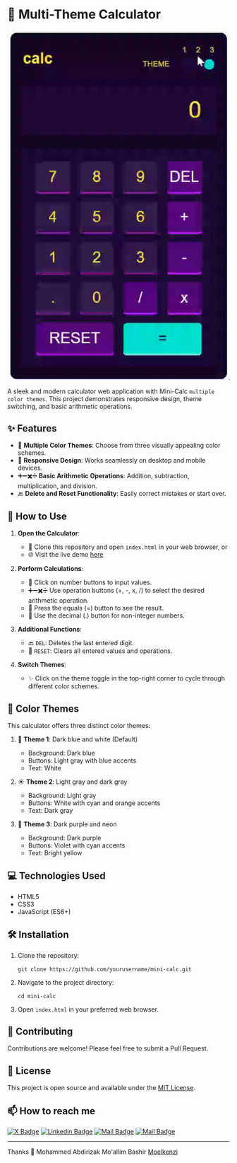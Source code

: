 # 🧮 Multi-Theme Calculator

![Calculator Preview](/Images/calculator-preview.gif)

A sleek and modern calculator web application with Mini-Calc `multiple color themes`. This project demonstrates responsive design, theme switching, and basic arithmetic operations.

## ✨ Features

- 🎨 **Multiple Color Themes**: Choose from three visually appealing color schemes.
- 📱 **Responsive Design**: Works seamlessly on desktop and mobile devices.
- ➕➖✖️➗ **Basic Arithmetic Operations**: Addition, subtraction, multiplication, and division.
- 🔙 **Delete and Reset Functionality**: Easily correct mistakes or start over.

## 🚀 How to Use

1. **Open the Calculator**: 
   - 📂 Clone this repository and open `index.html` in your web browser, or
   - 🌐 Visit the live demo [here](mini-calc.vercel.app)

2. **Perform Calculations**:
   - 🔢 Click on number buttons to input values.
   - ➕➖✖️➗ Use operation buttons (+, -, x, /) to select the desired arithmetic operation.
   - 🟰 Press the equals (=) button to see the result.
   - 🔹 Use the decimal (.) button for non-integer numbers.

3. **Additional Functions**:
   - 🔙 `DEL`: Deletes the last entered digit.
   - 🔄 `RESET`: Clears all entered values and operations.

4. **Switch Themes**:
   - ✨ Click on the theme toggle in the top-right corner to cycle through different color schemes.

## 🎨 Color Themes

This calculator offers three distinct color themes:

1. 🌙 **Theme 1**: Dark blue and white (Default)
   - Background: Dark blue
   - Buttons: Light gray with blue accents
   - Text: White

2. ☀️ **Theme 2**: Light gray and dark gray
   - Background: Light gray
   - Buttons: White with cyan and orange accents
   - Text: Dark gray

3. 🌈 **Theme 3**: Dark purple and neon
   - Background: Dark purple
   - Buttons: Violet with cyan accents
   - Text: Bright yellow

## 💻 Technologies Used

- HTML5
- CSS3
- JavaScript (ES6+)

## 🛠️ Installation

1. Clone the repository:
   ```
   git clone https://github.com/yourusername/mini-calc.git
   ```
2. Navigate to the project directory:
   ```
   cd mini-calc
   ```
3. Open `index.html` in your preferred web browser.

## 🤝 Contributing

Contributions are welcome! Please feel free to submit a Pull Request.

## 📄 License

This project is open source and available under the [MIT License](LICENSE).

## 📫 How to reach me

[![X Badge](https://img.shields.io/badge/-moelkenzi-1ca0f1?style=flat&labelColor=1ca0f1&logo=x&logoColor=white&link=https://twitter.com/moelkenzi)](https://twitter.com/moelkenzi)
[![Linkedin Badge](https://img.shields.io/badge/-moelkenzi-0e76a8?style=flat&labelColor=0e76a8&logo=linkedin&logoColor=white)](https://www.linkedin.com/in/moelkenzi/) [![Mail Badge](https://img.shields.io/badge/-moelkenzi-e84393?style=flat&labelColor=e84393&logo=instagram&logoColor=white)](https://instagram.com/moelkenzi) 
[![Mail Badge](https://img.shields.io/badge/-moelkenzi-c0392b?style=flat&labelColor=c0392b&logo=gmail&logoColor=white)](mailto:moelkenzi@gmail.com)

---
Thanks 💖 Mohammed Abdirizak Mo'allim Bashir 
[Moelkenzi](https://twitter.com/moelkenzi)